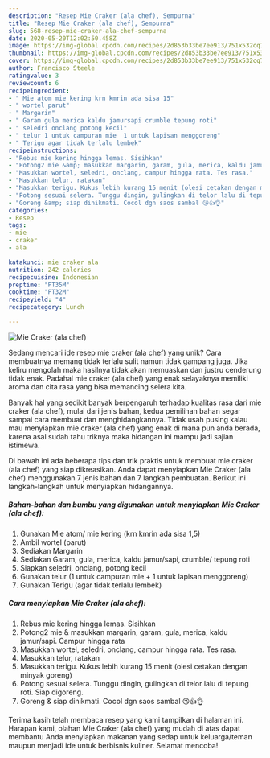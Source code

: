 ```yaml
---
description: "Resep Mie Craker (ala chef), Sempurna"
title: "Resep Mie Craker (ala chef), Sempurna"
slug: 568-resep-mie-craker-ala-chef-sempurna
date: 2020-05-20T12:02:50.458Z
image: https://img-global.cpcdn.com/recipes/2d853b33be7ee913/751x532cq70/mie-craker-ala-chef-foto-resep-utama.jpg
thumbnail: https://img-global.cpcdn.com/recipes/2d853b33be7ee913/751x532cq70/mie-craker-ala-chef-foto-resep-utama.jpg
cover: https://img-global.cpcdn.com/recipes/2d853b33be7ee913/751x532cq70/mie-craker-ala-chef-foto-resep-utama.jpg
author: Francisco Steele
ratingvalue: 3
reviewcount: 6
recipeingredient:
- " Mie atom mie kering krn kmrin ada sisa 15"
- " wortel parut"
- " Margarin"
- " Garam gula merica kaldu jamursapi crumble tepung roti"
- " seledri onclang potong kecil"
- " telur 1 untuk campuran mie  1 untuk lapisan menggoreng"
- " Terigu agar tidak terlalu lembek"
recipeinstructions:
- "Rebus mie kering hingga lemas. Sisihkan"
- "Potong2 mie &amp; masukkan margarin, garam, gula, merica, kaldu jamur/sapi. Campur hingga rata"
- "Masukkan wortel, seledri, onclang, campur hingga rata. Tes rasa."
- "Masukkan telur, ratakan"
- "Masukkan terigu. Kukus lebih kurang 15 menit (olesi cetakan dengan minyak goreng)"
- "Potong sesuai selera. Tunggu dingin, gulingkan di telor lalu di tepung roti. Siap digoreng."
- "Goreng &amp; siap dinikmati. Cocol dgn saos sambal 😘👍👌"
categories:
- Resep
tags:
- mie
- craker
- ala

katakunci: mie craker ala 
nutrition: 242 calories
recipecuisine: Indonesian
preptime: "PT35M"
cooktime: "PT32M"
recipeyield: "4"
recipecategory: Lunch

---
```



![Mie Craker (ala chef)](https://img-global.cpcdn.com/recipes/2d853b33be7ee913/751x532cq70/mie-craker-ala-chef-foto-resep-utama.jpg)

Sedang mencari ide resep mie craker (ala chef) yang unik? Cara membuatnya memang tidak terlalu sulit namun tidak gampang juga. Jika keliru mengolah maka hasilnya tidak akan memuaskan dan justru cenderung tidak enak. Padahal mie craker (ala chef) yang enak selayaknya memiliki aroma dan cita rasa yang bisa memancing selera kita.



Banyak hal yang sedikit banyak berpengaruh terhadap kualitas rasa dari mie craker (ala chef), mulai dari jenis bahan, kedua pemilihan bahan segar sampai cara membuat dan menghidangkannya. Tidak usah pusing kalau mau menyiapkan mie craker (ala chef) yang enak di mana pun anda berada, karena asal sudah tahu triknya maka hidangan ini mampu jadi sajian istimewa.


Di bawah ini ada beberapa tips dan trik praktis untuk membuat mie craker (ala chef) yang siap dikreasikan. Anda dapat menyiapkan Mie Craker (ala chef) menggunakan 7 jenis bahan dan 7 langkah pembuatan. Berikut ini langkah-langkah untuk menyiapkan hidangannya.

<!--inarticleads1-->

##### Bahan-bahan dan bumbu yang digunakan untuk menyiapkan Mie Craker (ala chef):

1. Gunakan  Mie atom/ mie kering (krn kmrin ada sisa 1,5)
1. Ambil  wortel (parut)
1. Sediakan  Margarin
1. Sediakan  Garam, gula, merica, kaldu jamur/sapi, crumble/ tepung roti
1. Siapkan  seledri, onclang, potong kecil
1. Gunakan  telur (1 untuk campuran mie + 1 untuk lapisan menggoreng)
1. Gunakan  Terigu (agar tidak terlalu lembek)




<!--inarticleads2-->

##### Cara menyiapkan Mie Craker (ala chef):

1. Rebus mie kering hingga lemas. Sisihkan
1. Potong2 mie &amp; masukkan margarin, garam, gula, merica, kaldu jamur/sapi. Campur hingga rata
1. Masukkan wortel, seledri, onclang, campur hingga rata. Tes rasa.
1. Masukkan telur, ratakan
1. Masukkan terigu. Kukus lebih kurang 15 menit (olesi cetakan dengan minyak goreng)
1. Potong sesuai selera. Tunggu dingin, gulingkan di telor lalu di tepung roti. Siap digoreng.
1. Goreng &amp; siap dinikmati. Cocol dgn saos sambal 😘👍👌




Terima kasih telah membaca resep yang kami tampilkan di halaman ini. Harapan kami, olahan Mie Craker (ala chef) yang mudah di atas dapat membantu Anda menyiapkan makanan yang sedap untuk keluarga/teman maupun menjadi ide untuk berbisnis kuliner. Selamat mencoba!
